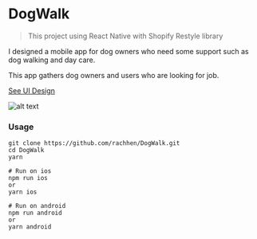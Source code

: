 # DogWalk

> This project using React Native with Shopify Restyle library

I designed a mobile app for dog owners who need some support such as dog walking and day care.

This app gathers dog owners and users who are looking for job.

[See UI Design](https://www.figma.com/community/file/919982432716408347/Dog-Walk-App)

![alt text](./app/assets/images/Dribbble-HD.jpg 'Preview')

### Usage

```
git clone https://github.com/rachhen/DogWalk.git
cd DogWalk
yarn

# Run on ios
npm run ios
or
yarn ios

# Run on android
npm run android
or
yarn android
```
